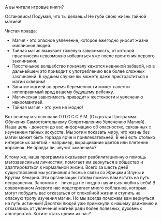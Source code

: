 А вы читали игровые книги?  
  
Остановись! Подумай, что ты делаешь! Не губи свою жизнь тайной магией!  
  
Чистая правда:  
  
- Магия - это опасное увлечение, которое ежегодно уносит жизни миллионов людей.  
- Тайная магия вызывает тяжелую зависимость, от которой практически невозможно избавиться уже после прочтения первого заклинания.  
- Простенькое волшебство поначалу кажется невинной забавой, но в дальнейшем это приводит к употреблению все более сложных заклинаний. В худшем случае вы можете даже пристраститься к магии скверны!  
- Занятие магией во время беременности может нанести непоправимый вред вашему будущему ребенку.  
- Магическая зависимость приводит к жестокости и увлечению некромантией.  
- Тайная магия - это уже не модно!  
  
Вот почему мы основали О.П.О.С.С.У.М. (Открытая Программа Обучения Самостоятельному Сопротивлению Увлечению Магией). Наша цель - донести до вас информацию об опасностях, связанных с изучением тайных искусств. Мы хотим показать миру, что жизнь без магии может быть гораздо ярче и привлекательней. В ней есть столько интересных занятий - например, выращивание цветов или плетение корзинок. Не правда ли, звучит заманчиво?  
  
К тому же, наша программа оказывает реабилитационную помощь магозависимым личностям, помогает им вернуться в общество и адаптироваться к нормальной жизни. Всего за шесть дней существования мы установили тесные связи со Жрицами Элуны и Кругом Кенария. Эти организации готовы помочь вам встать на путь исправления. Запомните - никогда не поздно научиться любить себя! В современном Азероте нас подстерегает много соблазнов, которые могут побудить вас отказаться от спокойной жизни и ступить на опасную тропу изучения магии. Но мы всегда поможем вам вернуться на путь истинный! Десятки людей уже примкнули к нашему движению и отказались от увлечения магией ради более полезных, духовных альтернатив. Хотите стать одним из нас?